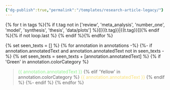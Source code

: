 ```yaml
---
{"dg-publish":true,"permalink":"/templates/research-article-legacy/"}
---
```

 

{% for t in tags %}{% if t.tag not in ['review', 'meta_analysis', 'number_one', 'model', 'synthesis', 'thesis', 'data/plots'] %}[[{{t.tag}}\|{{t.tag}}]]{% endif %}{% if not loop.last %} {% endif %}{% endfor %}

{% set seen_texts = [] %}
{% for annotation in annotations -%}
  {%- if annotation.annotatedText and annotation.annotatedText not in seen_texts -%}
    {% set seen_texts = seen_texts + [annotation.annotatedText] %}
    {% if 'Green' in annotation.colorCategory %}
> <span style="color: #90EE90">{{ annotation.annotatedText }}</span>
    {% elif 'Yellow' in annotation.colorCategory %}
> <span style="color: #F9E076">{{ annotation.annotatedText }}</span>
    {% endif %}
  {%- endif %}
{% endfor %}
